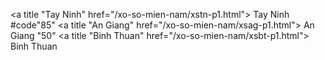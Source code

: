 <a title "Tay Ninh" href="/xo-so-mien-nam/xstn-p1.html">
   Tay Ninh
#code"85"
    </a>
       </td>
           <td>
<a title "An Giang" href="/xo-so-mien-nam/xsag-p1.html">
   An Giang
    "50"
    </a>
       </td>
           <td>
<a title "Binh Thuan" href="/xo-so-mien-nam/xsbt-p1.html">
   Binh Thuan
   </a>
      </td>
          <td><td>

